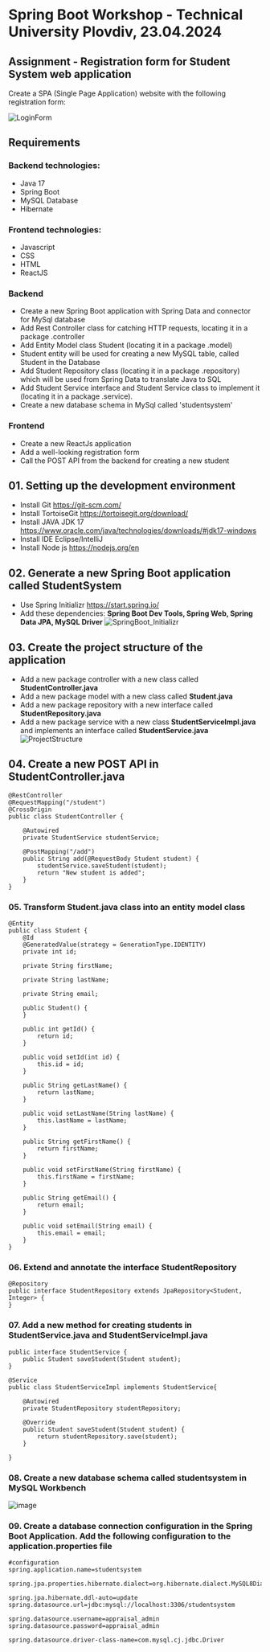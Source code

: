 # Spring Boot Workshop - Technical University Plovdiv, 23.04.2024

## Assignment - Registration form for Student System web application
Create a SPA (Single Page Application) website with the following registration form:

![LoginForm](https://github.com/encho253/Spring_Boot_Workshop/assets/13778374/68e10cff-485b-4205-a666-1ef56ba55433)

## Requirements
### Backend technologies:
- Java 17
- Spring Boot
- MySQL Database
- Hibernate

### Frontend technologies:
- Javascript
- CSS
- HTML
- ReactJS

### Backend
- Create a new Spring Boot application with Spring Data and connector for MySql database
- Add Rest Controller class for catching HTTP requests, locating it in a package .controller
- Add Entity Model class Student (locating it in a package .model)
- Student entity will be used for creating a new MySQL table, called Student in the Database
- Add Student Repository class (locating it in a package .repository) which will be used from Spring Data to translate Java to SQL
- Add Student Service interface and Student Service class to implement it (locating it in a package .service).
- Create a new database schema in MySql called 'studentsystem'

### Frontend
- Create a new ReactJs application
- Add a well-looking registration form
- Call the POST API from the backend for creating a new student

## 01. Setting up the development environment
- Install Git https://git-scm.com/
- Install TortoiseGit https://tortoisegit.org/download/
- Install JAVA JDK 17 https://www.oracle.com/java/technologies/downloads/#jdk17-windows
- Install IDE Eclipse/IntelliJ
- Install Node js https://nodejs.org/en

## 02. Generate a new Spring Boot application called StudentSystem
- Use Spring Initializr https://start.spring.io/
- Add these dependencies: **Spring Boot Dev Tools, Spring Web, Spring Data JPA, MySQL Driver**
![SpringBoot_Initializr](https://github.com/encho253/Spring_Boot_Workshop/assets/13778374/39b3ee90-2e08-433b-bea8-1dc09321dc29)

## 03. Create the project structure of the application
- Add a new package controller with a new class called **StudentController.java**
- Add a new package model with a new class called **Student.java**
- Add a new package repository with a new interface called **StudentRepository.java**
- Add a new package service with a new class **StudentServiceImpl.java** and implements an interface called **StudentService.java**
![ProjectStructure](https://github.com/encho253/Spring_Boot_Workshop/assets/13778374/f95f70c4-d563-41ff-b291-3fb24d787ffb)

## 04. Create a new POST API in StudentController.java
```
@RestController
@RequestMapping("/student")
@CrossOrigin
public class StudentController {
	
	@Autowired
	private StudentService studentService;
	
	@PostMapping("/add")
	public String add(@RequestBody Student student) {
		studentService.saveStudent(student);
		return "New student is added";
	}
}
```
### 05. Transform Student.java class into an entity model class
```
@Entity
public class Student {
	@Id
	@GeneratedValue(strategy = GenerationType.IDENTITY)
	private int id;
	
	private String firstName;
	
	private String lastName;
	
	private String email;
	
	public Student() {		
	}
	
	public int getId() {
		return id;
	}

	public void setId(int id) {
		this.id = id;
	}

	public String getLastName() {
		return lastName;
	}

	public void setLastName(String lastName) {
		this.lastName = lastName;
	}

	public String getFirstName() {
		return firstName;
	}

	public void setFirstName(String firstName) {
		this.firstName = firstName;
	}

	public String getEmail() {
		return email;
	}

	public void setEmail(String email) {
		this.email = email;
	}
}
```

### 06. Extend and annotate the interface StudentRepository
```
@Repository
public interface StudentRepository extends JpaRepository<Student, Integer> {
}
```

### 07. Add a new method for creating students in StudentService.java and StudentServiceImpl.java
```
public interface StudentService {
	public Student saveStudent(Student student);
}

@Service
public class StudentServiceImpl implements StudentService{
    
	@Autowired
	private StudentRepository studentRepository;
	
	@Override
	public Student saveStudent(Student student) {
		return studentRepository.save(student);
	}

}
```

### 08. Create a new database schema called studentsystem in MySQL Workbench
![image](https://github.com/encho253/Spring_Boot_Workshop/assets/13778374/9a900c18-c861-4740-9187-5e3b2895c149)

### 09. Create a database connection configuration in the Spring Boot Application. Add the following configuration to the application.properties file

```
#configuration
spring.application.name=studentsystem

spring.jpa.properties.hibernate.dialect=org.hibernate.dialect.MySQL8Dialect

spring.jpa.hibernate.ddl-auto=update
spring.datasource.url=jdbc:mysql://localhost:3306/studentsystem

spring.datasource.username=appraisal_admin
spring.datasource.password=appraisal_admin

spring.datasource.driver-class-name=com.mysql.cj.jdbc.Driver
```
